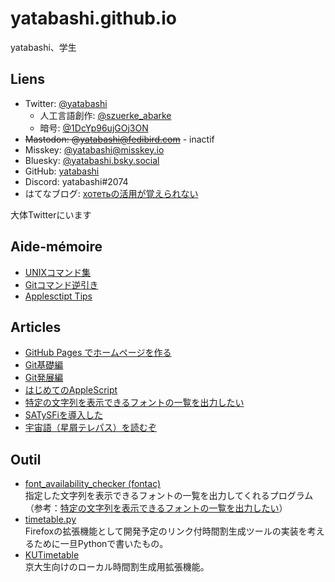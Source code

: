 # yatabashi.github.io
yatabashi、学生

## Liens
* Twitter: [@yatabashi](https://twitter.com/yatabashi)
    * 人工言語創作: [@szuerke_abarke](https://twitter.com/szuerke_abarke)
    * 暗号: [@1DcYp96ujGOj3ON](https://twitter.com/1DcYp96ujGOj3ON)
* ~~Mastodon: @yatabashi@fedibird.com~~ - inactif
* Misskey: [@yatabashi@misskey.io](https://misskey.io/@yatabashi)
* Bluesky: [@yatabashi.bsky.social](https://bsky.app/profile/yatabashi.bsky.social)
* GitHub: [yatabashi](https://github.com/yatabashi)
* Discord: yatabashi#2074
* はてなブログ: [хотетьの活用が覚えられない](https://yatabashi.hatenablog.com/)

大体Twitterにいます

## Aide-mémoire
* [UNIXコマンド集](./unix-commands.html)
* [Gitコマンド逆引き](./git-commands.html)
* [Applesctipt Tips](./applescript-tips.html)

## Articles
* [GitHub Pages でホームページを作る](./how-to-create-the-homepage.html)
* [Git基礎編](./git-basic.html)
* [Git発展編](./git-advanced.html)
* [はじめてのAppleScript](./applescript.html)
* [特定の文字列を表示できるフォントの一覧を出力したい](./font-availability-checker.html)
* [SATySFiを導入した](./install_satysfi.html)
* [宇宙語（星屑テレパス）を読むぞ](./hoshitele-dec.html)

## Outil
* [font_availability_checker (fontac)](https://github.com/yatabashi/font_availability_checker)  
    指定した文字列を表示できるフォントの一覧を出力してくれるプログラム（参考：[特定の文字列を表示できるフォントの一覧を出力したい](./font-availability-checker.html)）
* [timetable.py](https://github.com/yatabashi/yatabashi.github.io/blob/main/res/timetable-20231011.py)  
    Firefoxの拡張機能として開発予定のリンク付時間割生成ツールの実装を考えるために一旦Pythonで書いたもの。
* [KUTimetable](https://github.com/yatabashi/yatabashi.github.io/tree/main/res/kutimetable)  
    京大生向けのローカル時間割生成用拡張機能。